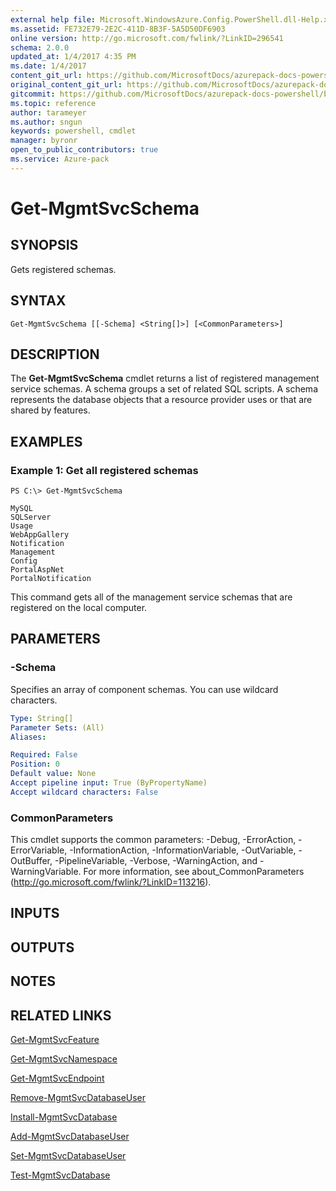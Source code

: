 ```yaml
---
external help file: Microsoft.WindowsAzure.Config.PowerShell.dll-Help.xml
ms.assetid: FE732E79-2E2C-411D-8B3F-5A5D50DF6903
online version: http://go.microsoft.com/fwlink/?LinkID=296541
schema: 2.0.0
updated_at: 1/4/2017 4:35 PM
ms.date: 1/4/2017
content_git_url: https://github.com/MicrosoftDocs/azurepack-docs-powershell/blob/live/AzurePack-cmdlets/Configuration/v1.0/Get-MgmtSvcSchema.md
original_content_git_url: https://github.com/MicrosoftDocs/azurepack-docs-powershell/blob/live/AzurePack-cmdlets/Configuration/v1.0/Get-MgmtSvcSchema.md
gitcommit: https://github.com/MicrosoftDocs/azurepack-docs-powershell/blob/676435fba79c23d58e9141828e751b939d2694b8/AzurePack-cmdlets/Configuration/v1.0/Get-MgmtSvcSchema.md
ms.topic: reference
author: tarameyer
ms.author: sngun
keywords: powershell, cmdlet
manager: byronr
open_to_public_contributors: true
ms.service: Azure-pack
---
```


# Get-MgmtSvcSchema

## SYNOPSIS
Gets registered schemas.

## SYNTAX

```
Get-MgmtSvcSchema [[-Schema] <String[]>] [<CommonParameters>]
```

## DESCRIPTION
The **Get-MgmtSvcSchema** cmdlet returns a list of registered management service schemas.
A schema groups a set of related SQL scripts.
A schema represents the database objects that a resource provider uses or that are shared by features.

## EXAMPLES

### Example 1: Get all registered schemas
```
PS C:\> Get-MgmtSvcSchema

MySQL
SQLServer
Usage
WebAppGallery
Notification
Management
Config
PortalAspNet
PortalNotification
```

This command gets all of the management service schemas that are registered on the local computer.

## PARAMETERS

### -Schema
Specifies an array of component schemas.
You can use wildcard characters.

```yaml
Type: String[]
Parameter Sets: (All)
Aliases: 

Required: False
Position: 0
Default value: None
Accept pipeline input: True (ByPropertyName)
Accept wildcard characters: False
```

### CommonParameters
This cmdlet supports the common parameters: -Debug, -ErrorAction, -ErrorVariable, -InformationAction, -InformationVariable, -OutVariable, -OutBuffer, -PipelineVariable, -Verbose, -WarningAction, and -WarningVariable. For more information, see about_CommonParameters (http://go.microsoft.com/fwlink/?LinkID=113216).

## INPUTS

## OUTPUTS

## NOTES

## RELATED LINKS

[Get-MgmtSvcFeature](xref:Configuration/v1.0/Get-MgmtSvcFeature.md)

[Get-MgmtSvcNamespace](xref:Configuration/v1.0/Get-MgmtSvcNamespace.md)

[Get-MgmtSvcEndpoint](xref:Configuration/v1.0/Get-MgmtSvcEndpoint.md)

[Remove-MgmtSvcDatabaseUser](xref:Configuration/v1.0/Remove-MgmtSvcDatabaseUser.md)

[Install-MgmtSvcDatabase](xref:Configuration/v1.0/Install-MgmtSvcDatabase.md)

[Add-MgmtSvcDatabaseUser](xref:Configuration/v1.0/Add-MgmtSvcDatabaseUser.md)

[Set-MgmtSvcDatabaseUser](xref:Configuration/v1.0/Set-MgmtSvcDatabaseUser.md)

[Test-MgmtSvcDatabase](xref:Configuration/v1.0/Test-MgmtSvcDatabase.md)


